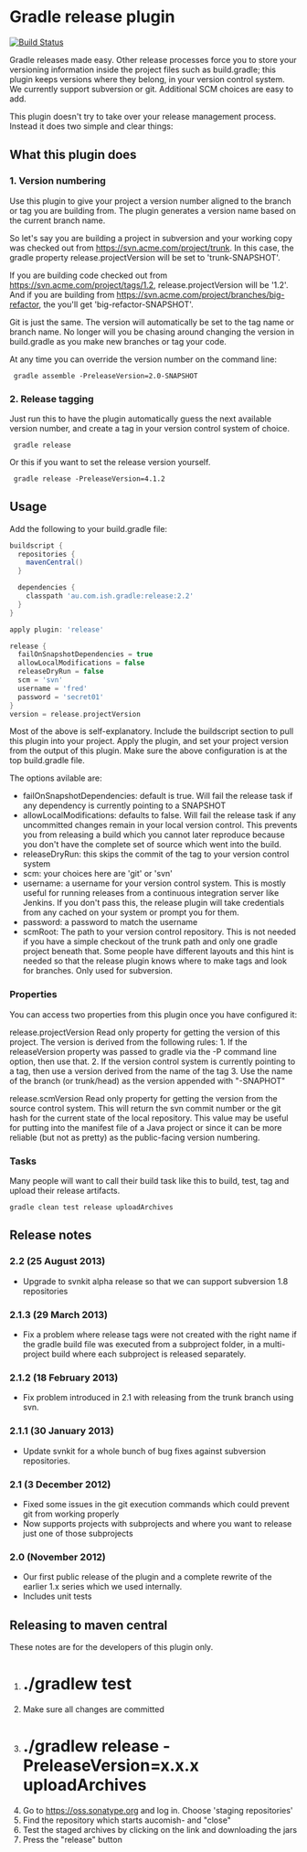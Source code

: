 # Gradle release plugin

[![Build Status](http://travis-ci.org/ari/gradle-release-plugin.png)](http://travis-ci.org/ari/gradle-release-plugin)

Gradle releases made easy. Other release processes force you to store your versioning information inside the project files such as build.gradle; this plugin keeps versions where they belong, in your version control system. We currently support subversion or git. Additional SCM choices are easy to add.

This plugin doesn't try to take over your release management process. Instead it does two simple and clear things:


## What this plugin does

### 1. Version numbering

Use this plugin to give your project a version number aligned to the branch or tag you are building from. The plugin generates a version name based on the current branch name.

So let's say you are building a project in subversion and your working copy was checked out from https://svn.acme.com/project/trunk. In this case, the gradle property release.projectVersion will be set to 'trunk-SNAPSHOT'.

If you are building code checked out from https://svn.acme.com/project/tags/1.2, release.projectVersion will be '1.2'. And if you are building from https://svn.acme.com/project/branches/big-refactor, the you'll get 'big-refactor-SNAPSHOT'.

Git is just the same. The version will automatically be set to the tag name or branch name. No longer will you be chasing around changing the version in build.gradle as you make new branches or tag your code.

At any time you can override the version number on the command line:

     gradle assemble -PreleaseVersion=2.0-SNAPSHOT


### 2. Release tagging

Just run this to have the plugin automatically guess the next available version number, and create a tag in your version control system of choice.

     gradle release

Or this if you want to set the release version yourself.

     gradle release -PreleaseVersion=4.1.2



## Usage

Add the following to your build.gradle file:

```groovy
buildscript {
  repositories {
    mavenCentral()
  }

  dependencies {
    classpath 'au.com.ish.gradle:release:2.2'
  }
}

apply plugin: 'release'

release {
  failOnSnapshotDependencies = true
  allowLocalModifications = false
  releaseDryRun = false
  scm = 'svn'
  username = 'fred'
  password = 'secret01'
}
version = release.projectVersion
````

Most of the above is self-explanatory. Include the buildscript section to pull this plugin into your project. Apply the plugin, and set your project version from the output of this plugin. Make sure the above configuration is at the top build.gradle file.

The options avilable are:

* failOnSnapshotDependencies: default is true. Will fail the release task if any dependency is currently pointing to a SNAPSHOT
* allowLocalModifications: defaults to false. Will fail the release task if any uncommitted changes remain in your local version control. This prevents you from releasing a build which you cannot later reproduce because you don't have the complete set of source which went into the build.
* releaseDryRun: this skips the commit of the tag to your version control system
* scm: your choices here are 'git' or 'svn'
* username: a username for your version control system. This is mostly useful for running releases from a continuous integration server like Jenkins. If you don't pass this, the release plugin will take credentials from any cached on your system or prompt you for them.
* password: a password to match the username
* scmRoot: The path to your version control repository. This is not needed if you have a simple checkout of the trunk path and only one gradle project beneath that. Some people have different layouts and this hint is needed so that the release plugin knows where to make tags and look for branches. Only used for subversion.

### Properties

You can access two properties from this plugin once you have configured it:

  release.projectVersion
    Read only property for getting the version of this project.
    The version is derived from the following rules:
    1. If the releaseVersion property was passed to gradle via the -P command line option, then use that.
    2. If the version control system is currently pointing to a tag, then use a version derived from the name of the tag
    3. Use the name of the branch (or trunk/head) as the version appended with "-SNAPHOT"
  
  release.scmVersion
    Read only property for getting the version from the source control system.
    This will return the svn commit number or the git hash for the current state of the local repository. This value may be useful for putting into the manifest file of a Java project or since it can be more reliable (but not as pretty) as the public-facing version numbering.


### Tasks

Many people will want to call their build task like this to build, test, tag and upload their release artifacts.

    gradle clean test release uploadArchives


## Release notes

### 2.2 (25 August 2013)

* Upgrade to svnkit alpha release so that we can support subversion 1.8 repositories

### 2.1.3 (29 March 2013)

* Fix a problem where release tags were not created with the right name if the gradle build file was executed from a subproject folder, in a multi-project build where each subproject is released separately.

### 2.1.2 (18 February 2013)

* Fix problem introduced in 2.1 with releasing from the trunk branch using svn.

### 2.1.1 (30 January 2013)

* Update svnkit for a whole bunch of bug fixes against subversion repositories.

### 2.1 (3 December 2012)

* Fixed some issues in the git execution commands which could prevent git from working properly
* Now supports projects with subprojects and where you want to release just one of those subprojects

### 2.0 (November 2012)

* Our first public release of the plugin and a complete rewrite of the earlier 1.x series which we used internally.
* Includes unit tests


## Releasing to maven central

These notes are for the developers of this plugin only.

1. # ./gradlew test
2. Make sure all changes are committed
3. # ./gradlew release -PreleaseVersion=x.x.x uploadArchives
4. Go to https://oss.sonatype.org and log in. Choose 'staging repositories'
5. Find the repository which starts aucomish- and "close"
6. Test the staged archives by clicking on the link and downloading the jars
7. Press the "release" button